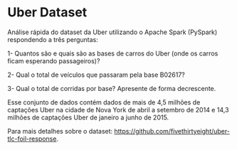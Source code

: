 # Uber Dataset
Análise rápida do dataset da Uber utilizando o Apache Spark (PySpark) respondendo a três perguntas: 

1- Quantos são e quais são as bases de carros do Uber (onde os carros ficam esperando passageiros)?

2- Qual o total de veículos que passaram pela base B02617?

3- Qual o total de corridas por base? Apresente de forma decrescente.


Esse conjunto de dados contém dados de mais de 4,5 milhões de captações Uber na cidade de Nova York de abril a setembro de 2014 e 14,3 milhões de captações Uber de janeiro a junho de 2015.

Para mais detalhes sobre o dataset: https://github.com/fivethirtyeight/uber-tlc-foil-response.
